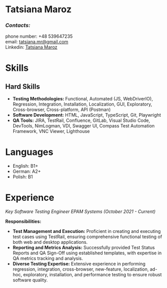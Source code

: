 # Tatsiana Maroz
### *Contacts:*
phone number: +48 539647235  
email: tatsiana.mr@gmail.com  
Linkedin: [Tatsiana Maroz](https://www.linkedin.com/in/tatsiana-maroz-811424116/)  

# Skills
## Hard Skills
+ **Testing Methodologies:** Functional, 
Automated (JS, WebDriverIO), 
Regression, Integration, Installation, 
Localization, GUI, Exploratory, Cross-browser, Cross-platform, API (Postman)
+ **Software Development:** HTML, 
JavaScript, TypeScript, Git, Playwright
+ **QA Tools:** JIRA, TestRail, Confluence, 
GitLab, Visual Studio Code, DevTools, 
NimLogman, VDI, Swagger UI, 
Compass Test Automation Framework, 
VNC Viewer, Lighthouse

# Languages
+ English: B1+
+ German: A2+
+ Polish: B1

# Experience
*Key Software Testing Engineer EPAM Systems (October 2021 - Current)*

**Responsibilities:**
+ **Test Management and Execution:** Proficient in creating and executing test cases using TestRail, 
ensuring comprehensive functional testing of both web and 
desktop applications.
+ **Reporting and Metrics Analysis:** Successfully provided Test Status Reports and QA Sign-Off using established templates, with expertise in QA metrics tracking and analysis.
+ **Diverse Testing Expertise:** Extensive experience in performing regression, integration, cross-browser, new-feature, localization, ad-hoc, exploratory, 
installation, and performance testing to ensure robust software quality.


